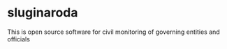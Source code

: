 # sluginaroda
This is open source software for civil monitoring of governing entities and officials
